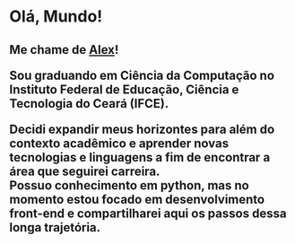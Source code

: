 <h1>Olá, Mundo!<br><h2>Me chame de <a href="https://www.linkedin.com/in/alexandreflorenco/">Alex</a>!</h2</h1>

<p>Sou graduando em Ciência da Computação no Instituto Federal de Educação, Ciência e Tecnologia do Ceará (IFCE).</p>
<p>Decidi expandir meus horizontes para além do contexto acadêmico e aprender novas tecnologias e linguagens a fim de encontrar a área que seguirei carreira. <br> Possuo conhecimento em python, mas no momento estou focado em desenvolvimento front-end e compartilharei aqui os passos dessa longa trajetória.</p>
